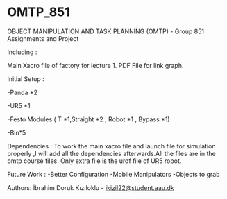 # OMTP_851
OBJECT MANIPULATION AND TASK PLANNING  (OMTP)  - Group 851 Assignments and Project

Including : 

Main Xacro file of factory for lecture 1.
PDF File for link graph.



Initial Setup :

-Panda *2

-UR5 *1

-Festo Modules ( T *1,Straight *2 , Robot *1 , Bypass *1)

-Bin*5


Dependencies : 
To work the  main xacro file and launch file for simulation properly ,I will add all the dependencies afterwards.All the files  are in the omtp course files. Only extra file is the urdf file of UR5 robot.

Future Work : 
-Better Configuration
-Mobile Manipulators 
-Objects to grab


Authors: İbrahim Doruk Kızıloklu - ikizil22@student.aau.dk

